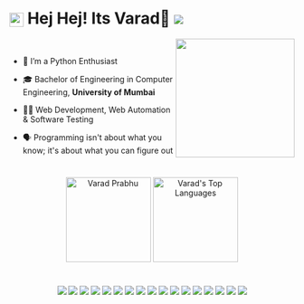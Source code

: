 
<h1 > <img align="Center" src="https://cdn.staticaly.com/gh/hjnilsson/country-flags/master/svg/in.svg" width="25">&nbsp;Hej Hej! Its Varad👋 <img src="https://komarev.com/ghpvc/?username=VAxRAxD&label=Views&color=blue&style=plastic" /></h1>
<div class= "container">
<img align="Right" src="https://user-images.githubusercontent.com/38029772/143664484-824a3a01-8652-46e2-8c26-3758f0f64e51.png" style="height: 210px;">
<br>

- 🧠 I’m a Python Enthusiast

- 🎓 Bachelor of Engineering in Computer Engineering, <b>University of Mumbai</b>

- 👨‍💻 Web Development, Web Automation & Software Testing
  
- 🗣️ Programming isn't about what you know; it's about what you can figure out 

</div>

#

<div class="container" align="center">
<img src="https://github-readme-stats.vercel.app/api?username=VAxRAxD&theme=algolia&show_icons=true&count_private=true&include_all_commits=true&hide=stars" alt="Varad Prabhu" style="height: 150px;" />
<img src="https://github-readme-stats.vercel.app/api/top-langs/?username=VAxRAxD&layout=compact&theme=algolia&hide_langs_below=1" alt="Varad's Top Languages" style="height: 150px"/>
</div>

#
<div class="container" align="center">
<img src="https://img.shields.io/badge/Python-3776AB?style=for-the-badge&logo=python&logoColor=white" />
<img src="https://img.shields.io/badge/Java-ED8B00?style=for-the-badge&logo=java&logoColor=white"/>
<img src="https://img.shields.io/badge/JavaScript-323330?style=for-the-badge&logo=javascript&logoColor=F7DF1E" />
<img src="https://img.shields.io/badge/Django-092E20?style=for-the-badge&logo=django&logoColor=white" />
<img src="https://img.shields.io/badge/django%20rest-ff1709?style=for-the-badge&logo=django&logoColor=white" />
<img src="https://img.shields.io/badge/HTML5-E34F26?style=for-the-badge&logo=html5&logoColor=white" />
<img src="https://img.shields.io/badge/CSS3-1572B6?style=for-the-badge&logo=css3&logoColor=white" />
<img src="https://img.shields.io/badge/Bootstrap-563D7C?style=for-the-badge&logo=bootstrap&logoColor=white" />
<img src="https://img.shields.io/badge/Amazon_AWS-FF9900?style=for-the-badge&logo=amazonaws&logoColor=white" />
<img src="https://img.shields.io/badge/Docker-2CA5E0?style=for-the-badge&logo=docker&logoColor=white" />
<img src="https://img.shields.io/badge/Postman-FF6C37?style=for-the-badge&logo=Postman&logoColor=white" />
<img src="https://img.shields.io/badge/MySQL-005C84?style=for-the-badge&logo=mysql&logoColor=white" />
<img src="https://img.shields.io/badge/SQLite-07405E?style=for-the-badge&logo=sqlite&logoColor=white" />
<img src="https://img.shields.io/badge/Selenium-43B02A?style=for-the-badge&logo=Selenium&logoColor=white" />
<img src="https://img.shields.io/badge/Jira-0052CC?style=for-the-badge&logo=Jira&logoColor=white" />
<img src="https://img.shields.io/badge/Jenkins-D24939?style=for-the-badge&logo=Jenkins&logoColor=white" />
<img src="https://img.shields.io/badge/Linux-FCC624?style=for-the-badge&logo=linux&logoColor=black" />
</div>
